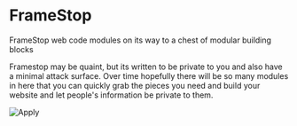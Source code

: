 # FrameStop
FrameStop web code modules on its way to a chest of modular building blocks

Framestop may be quaint, but its written to be private to you and also
have a minimal attack surface. Over time hopefully there will be so many
modules in here that you can quickly grab the pieces you need and build
your website and let people's information be private to them.

![Apply](https://github.com/STashakkori/FrameStop/assets/4257899/5f96a212-bf47-42dc-b097-e66bbd9fec72)
